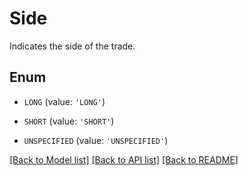 # Side

Indicates the side of the trade.

## Enum

* `LONG` (value: `'LONG'`)

* `SHORT` (value: `'SHORT'`)

* `UNSPECIFIED` (value: `'UNSPECIFIED'`)

[[Back to Model list]](../README.md#documentation-for-models) [[Back to API list]](../README.md#documentation-for-api-endpoints) [[Back to README]](../README.md)


